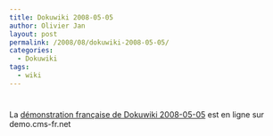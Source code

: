 ```yaml
---
title: Dokuwiki 2008-05-05
author: Olivier Jan
layout: post
permalink: /2008/08/dokuwiki-2008-05-05/
categories:
  - Dokuwiki
tags:
  - wiki
---
```

# 

La [démonstration française de Dokuwiki 2008-05-05][1] est en ligne sur demo.cms-fr.net

 [1]: /demo/dokuwiki